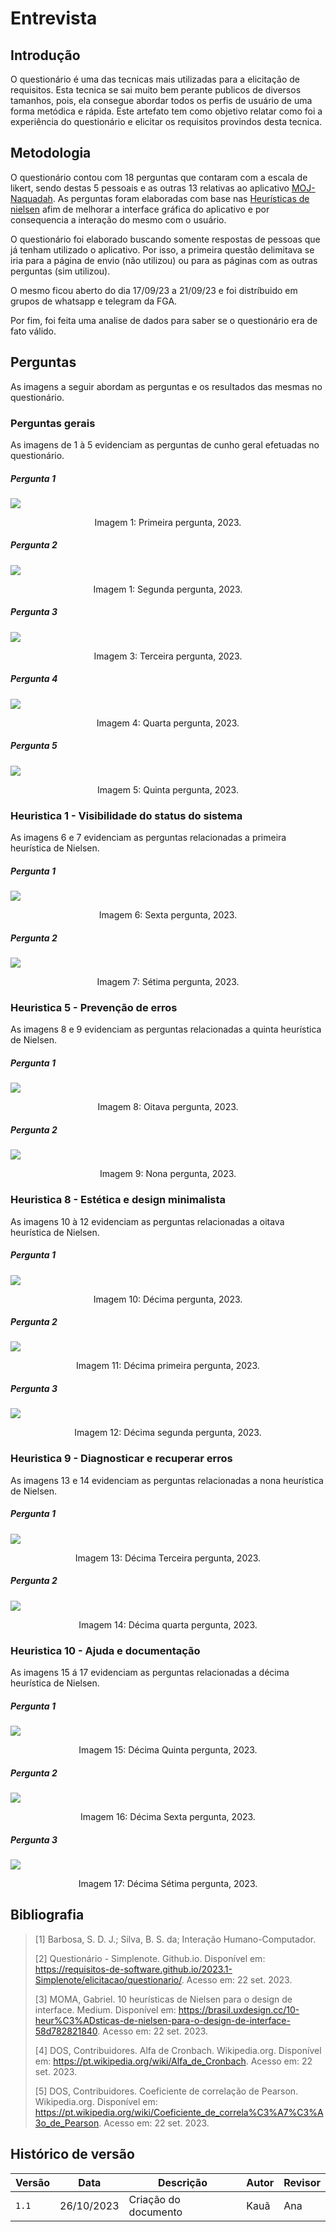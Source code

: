 # Entrevista

## Introdução

O questionário é uma das tecnicas mais utilizadas para a elicitação de requisitos. Esta tecnica se sai muito bem perante publicos de diversos tamanhos, pois, ela consegue abordar todos os perfis de usuário de uma forma metódica e rápida. Este artefato tem como objetivo relatar como foi a experiência do questionário e elicitar os requisitos provindos desta tecnica.

## Metodologia

O questionário contou com 18 perguntas que contaram com a escala de likert, sendo destas 5 pessoais e as outras 13 relativas ao aplicativo [MOJ-Naquadah](https://moj.naquadah.com.br/cgi-bin/index.sh). As perguntas foram elaboradas com base nas [Heurísticas de nielsen](https://brasil.uxdesign.cc/10-heur%C3%ADsticas-de-nielsen-para-o-design-de-interface-58d782821840) afim de melhorar a interface gráfica do aplicativo e por consequencia a interação do mesmo com o usuário.

O questionário foi elaborado buscando somente respostas de pessoas que já tenham utilizado o aplicativo. Por isso, a primeira questão delimitava se iria para a página de envio (não utilizou) ou para as páginas com as outras perguntas (sim utilizou).

O mesmo ficou aberto do dia 17/09/23 a 21/09/23 e foi distríbuido em grupos de whatsapp e telegram da FGA.

Por fim, foi feita uma analise de dados para saber se o questionário era de fato válido.

## Perguntas
As imagens a seguir abordam as perguntas e os resultados das mesmas no questionário. 

### Perguntas gerais
As imagens de 1 à 5 evidenciam as perguntas de cunho geral efetuadas no questionário.

##### Pergunta 1
<img src="assets/1.PNG"/>
<div style="text-align: center">
<p> Imagem 1: Primeira pergunta, 2023.</p>
</div>

##### Pergunta 2
<img src="assets/2.PNG"/>
<div style="text-align: center">
<p> Imagem 1: Segunda pergunta, 2023.</p>
</div>

##### Pergunta 3
<img src="assets/3.PNG"/>
<div style="text-align: center">
<p> Imagem 3: Terceira pergunta, 2023.</p>
</div>


##### Pergunta 4
<img src="assets/4.PNG"/>
<div style="text-align: center">
<p> Imagem 4: Quarta pergunta, 2023.</p>
</div>

##### Pergunta 5
<img src="assets/5.PNG"/>
<div style="text-align: center">
<p> Imagem 5: Quinta pergunta, 2023.</p>
</div>

### Heuristica 1 - Visibilidade do status do sistema
As imagens 6 e 7 evidenciam as perguntas relacionadas a primeira heurística de Nielsen.

##### Pergunta 1
<img src="assets/6.PNG"/>
<div style="text-align: center">
<p> Imagem 6: Sexta pergunta, 2023.</p>
</div>

##### Pergunta 2
<img src="assets/7.PNG"/>
<div style="text-align: center">
<p> Imagem 7: Sétima pergunta, 2023.</p>
</div>

### Heuristica 5 - Prevenção de erros
As imagens 8 e 9 evidenciam as perguntas relacionadas a quinta heurística de Nielsen.

##### Pergunta 1
<img src="assets/8.PNG"/>
<div style="text-align: center">
<p> Imagem 8: Oitava pergunta, 2023.</p>
</div>

##### Pergunta 2
<img src="assets/9.PNG"/>
<div style="text-align: center">
<p> Imagem 9: Nona pergunta, 2023.</p>
</div>

### Heuristica 8 - Estética e design minimalista
As imagens 10 à 12 evidenciam as perguntas relacionadas a oitava heurística de Nielsen.

##### Pergunta 1
<img src="assets/10.PNG"/>
<div style="text-align: center">
<p> Imagem 10: Décima pergunta, 2023.</p>
</div>

##### Pergunta 2
<img src="assets/11.PNG"/>
<div style="text-align: center">
<p> Imagem 11: Décima primeira pergunta, 2023.</p>
</div>

##### Pergunta 3
<img src="assets/12.PNG"/>
<div style="text-align: center">
<p> Imagem 12: Décima segunda pergunta, 2023.</p>
</div>

### Heuristica 9 - Diagnosticar e recuperar erros
As imagens 13 e 14 evidenciam as perguntas relacionadas a nona heurística de Nielsen.


##### Pergunta 1
<img src="assets/13.PNG"/>
<div style="text-align: center">
<p> Imagem 13: Décima Terceira pergunta, 2023.</p>
</div>

##### Pergunta 2
<img src="assets/14.PNG"/>
<div style="text-align: center">
<p> Imagem 14: Décima quarta pergunta, 2023.</p>
</div>

### Heuristica 10 - Ajuda e documentação
As imagens 15 á 17 evidenciam as perguntas relacionadas a décima heurística de Nielsen.

##### Pergunta 1
<img src="assets/15.PNG"/>
<div style="text-align: center">
<p> Imagem 15: Décima Quinta pergunta, 2023.</p>
</div>

##### Pergunta 2
<img src="assets/16.PNG"/>
<div style="text-align: center">
<p> Imagem 16: Décima Sexta pergunta, 2023.</p>
</div>

##### Pergunta 3
<img src="assets/17.PNG"/>
<div style="text-align: center">
<p> Imagem 17: Décima Sétima pergunta, 2023.</p>
</div>

## Bibliografia

> [1] Barbosa, S. D. J.; Silva, B. S. da; Interação Humano-Computador.
>
> [2] Questionário - Simplenote. Github.io. Disponível em: <https://requisitos-de-software.github.io/2023.1-Simplenote/elicitacao/questionario/>. Acesso em: 22 set. 2023.
>
> [3] MOMA, Gabriel. 10 heurísticas de Nielsen para o design de interface. Medium. Disponível em: <https://brasil.uxdesign.cc/10-heur%C3%ADsticas-de-nielsen-para-o-design-de-interface-58d782821840>. Acesso em: 22 set. 2023.
>
> [4] DOS, Contribuidores. Alfa de Cronbach. Wikipedia.org. Disponível em: <https://pt.wikipedia.org/wiki/Alfa_de_Cronbach>. Acesso em: 22 set. 2023.
>
> [5] DOS, Contribuidores. Coeficiente de correlação de Pearson. Wikipedia.org. Disponível em: <https://pt.wikipedia.org/wiki/Coeficiente_de_correla%C3%A7%C3%A3o_de_Pearson>. Acesso em: 22 set. 2023.

## Histórico de versão

| Versão | Data       | Descrição             | Autor | Revisor |
| ------ | ---------- | --------------------- | ----- | ------- |
| `1.1`  | 26/10/2023 | Criação do documento  | Kauã  | Ana     |


